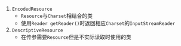 1. `EncodedResource`
   * `Resource`与`Charset`相结合的类
   * 使用`Reader getReader()`时返回相应`Charset`的`InputStreamReader`
2. `DescriptiveResource`
   * 在传参需要`Resource`但是不实际读取时使用的类